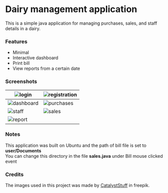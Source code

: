 # Dairy management application

This is a simple java application for managing purchases, sales, and staff details in a dairy.

### Features

* Minimal
* Interactive dashboard
* Print bill
* View reports from a certain date

### Screenshots

| ![login](https://github.com/aswin-asokan/DairyManagement-App/assets/86108610/5c60bdbc-b970-435b-ab12-99d7edfbb032) | ![registration](https://github.com/aswin-asokan/DairyManagement-App/assets/86108610/b5fae63c-d90c-4ee1-b1e5-820b1dfaf1e4) |
| ------------------------------------------------------------------------------------------------------------------ | ------------------------------------------------------------------------------------------------------------------ |
| ![dashboard](https://github.com/aswin-asokan/DairyManagement-App/assets/86108610/91703bed-76dc-449f-94a3-a8514f5418dd) | ![purchases](https://github.com/aswin-asokan/DairyManagement-App/assets/86108610/edd5fdba-71be-4730-a3bd-525f1864bb3d) |
| ![staff](https://github.com/aswin-asokan/DairyManagement-App/assets/86108610/2ef3e993-5744-4312-84f8-c4ed8bd9e851) | ![sales](https://github.com/aswin-asokan/DairyManagement-App/assets/86108610/9addd1e5-03db-4981-9d2b-efc0970e2d1b) |
| ![report](https://github.com/aswin-asokan/DairyManagement-App/assets/86108610/e09f086a-f9c2-4c3d-be02-8d94453d34e4) |

### Notes

This application was built on Ubuntu and the path of bill file is set to <b>user/Documents</b>    
You can change this directory in the file <b>sales.java</b> under Bill mouse clicked event

### Credits

The images used in this project was made by [CatalystStuff](https://www.freepik.com/author/catalyststuff) in freepik.
